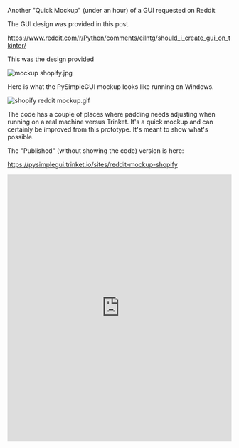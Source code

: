Another "Quick Mockup" (under an hour) of a GUI requested on Reddit

The GUI design was provided in this post.

https://www.reddit.com/r/Python/comments/eilntg/should_i_create_gui_on_tkinter/

This was the design provided

![mockup shopify.jpg](/api/files/5e0e19fa03b54e74746e950f/mockup-shopify.jpeg "mockup shopify.jpg")

Here is what the PySimpleGUI mockup looks like running on Windows.

![shopify reddit mockup.gif](/api/files/5e0e1a1b03b54e74746e956e/shopify-reddit-mockup.gif "shopify reddit mockup.gif")

The code has a couple of places where padding needs adjusting when running on a real machine versus Trinket.  It's a quick mockup and can certainly be improved from this prototype.  It's meant to show what's possible.


The "Published" (without showing the code) version is here:

https://pysimplegui.trinket.io/sites/reddit-mockup-shopify


<iframe src='https://trinket.io/embed/pygame/b5b274e06c?start=result' width='100%' height='600' frameborder='0' marginwidth='0' marginheight='0' allowfullscreen></iframe>
